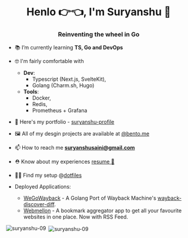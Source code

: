 <h1 align="center">Henlo 👉👈, I'm Suryanshu 🥸</h1>
<h3 align="center">Reinventing the wheel in Go</h3>

- 📚 I’m currently learning **TS, Go and DevOps**

- 🤓 I'm fairly comfortable with
  - **Dev**: 
     - Typescript (Next.js, SvelteKit),
     - Golang (Charm.sh, Hugo)
   - **Tools**:
     - Docker,
     - Redis,
     - Prometheus + Grafana
  

- 🔎 Here's my portfolio - [suryanshu-profile](https://find-suryanshu.vercel.app)

- 🖼️ All of my desgin projects are available at [@bento.me](https://bento.me/suryanshu)

- 📫 How to reach me **suryanshusaini@gmail.com**

- ⛑️ Know about my experiences [resume 🔗](https://find-suryanshu.vercel.app/assets/Suryanshu_Resume.pdf)

- 👩‍💻 Find my setup @[dotfiles](https://github.com/suryanshu-09/dotfiles)
- Deployed Applications:
  - [WeGoWayback](https://github.com/suryanshu-09/we-go-wayback) - A Golang Port of Wayback Machine's [wayback-discover-diff](https://github.com/internetarchive/wayback-discover-diff).
  - [Webmellon](https://webmellon.vercel.app/) - A bookmark aggregator app to get all your favourite websites in one place. Now with RSS Feed.

<p><img align="left" src="https://github-readme-stats.vercel.app/api/top-langs?username=suryanshu-09&show_icons=true&locale=en&layout=compact" alt="suryanshu-09" /></p>

<p>&nbsp;<img align="center" src="https://github-readme-stats.vercel.app/api?username=suryanshu-09&show_icons=true&locale=en" alt="suryanshu-09" /></p>
